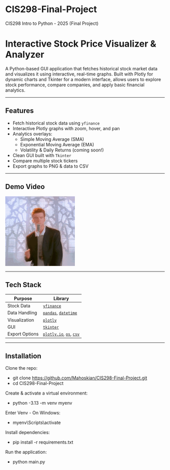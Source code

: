 # CIS298-Final-Project
CIS298 Intro to Python - 2025 (Final Project)

# Interactive Stock Price Visualizer & Analyzer

A Python-based GUI application that fetches historical stock market data and visualizes it using interactive, real-time graphs. Built with Plotly for dynamic charts and Tkinter for a modern interface, allows users to explore stock performance, compare companies, and apply basic financial analytics.

---

## Features

- Fetch historical stock data using `yfinance`
- Interactive Plotly graphs with zoom, hover, and pan
- Analytics overlays:
  - Simple Moving Average (SMA)
  - Exponential Moving Average (EMA)
  - Volatility & Daily Returns (coming soon!)
- Clean GUI built with `Tkinter`
- Compare multiple stock tickers
- Export graphs to PNG & data to CSV

---

## Demo Video

![demo-video](assets/demo.gif)

---

## Tech Stack

| Purpose         | Library           |
|----------------|-------------------|
| Stock Data      | [`yfinance`](https://pypi.org/project/yfinance/) |
| Data Handling   | [`pandas`](https://pandas.pydata.org/), [`datetime`](https://docs.python.org/3/library/datetime.html) |
| Visualization   | [`plotly`](https://github.com/plotly/plotly.py) |
| GUI             | [`tkinter`](https://docs.python.org/3/library/tk.html) |
| Export Options  | [`plotly.io`](https://plotly.com/python-api-reference/generated/plotly.io.html), [`os`](https://docs.python.org/3/library/os.html), [`csv`](https://docs.python.org/3/library/csv.html) |

---

## Installation

Clone the repo:
- git clone https://github.com/Mahoskian/CIS298-Final-Project.git
- cd CIS298-Final-Project

Create & activate a virtual environment:
- python -3.13 -m venv myenv

Enter Venv - On Windows:
- myenv\Scripts\activate

Install dependencies:
- pip install -r requirements.txt

Run the application:
- python main.py

